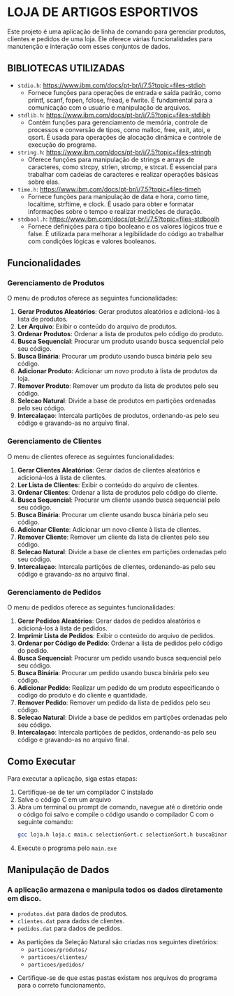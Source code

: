 # LOJA DE ARTIGOS ESPORTIVOS

Este projeto é uma aplicação de linha de comando para gerenciar produtos, clientes e pedidos de uma loja. Ele oferece várias funcionalidades para manutenção e interação com esses conjuntos de dados.

## BIBLIOTECAS UTILIZADAS

- `stdio.h`: https://www.ibm.com/docs/pt-br/i/7.5?topic=files-stdioh
  - Fornece funções para operações de entrada e saída padrão, como printf, scanf, fopen, fclose, fread, e fwrite. É fundamental para a comunicação com o usuário e manipulação de arquivos.
- `stdlib.h`: https://www.ibm.com/docs/pt-br/i/7.5?topic=files-stdlibh
  - Contém funções para gerenciamento de memória, controle de processos e conversão de tipos, como malloc, free, exit, atoi, e qsort. É usada para operações de alocação dinâmica e controle de execução do programa.
- `string.h`: https://www.ibm.com/docs/pt-br/i/7.5?topic=files-stringh
  - Oferece funções para manipulação de strings e arrays de caracteres, como strcpy, strlen, strcmp, e strcat. É essencial para trabalhar com cadeias de caracteres e realizar operações básicas sobre elas.
- `time.h`: https://www.ibm.com/docs/pt-br/i/7.5?topic=files-timeh
  - Fornece funções para manipulação de data e hora, como time, localtime, strftime, e clock. É usado para obter e formatar informações sobre o tempo e realizar medições de duração.
- `stdbool.h`: https://www.ibm.com/docs/pt-br/i/7.5?topic=files-stdboolh
  - Fornece definições para o tipo booleano e os valores lógicos true e false. É utilizada para melhorar a legibilidade do código ao trabalhar com condições lógicas e valores booleanos.

## Funcionalidades

### Gerenciamento de Produtos
O menu de produtos oferece as seguintes funcionalidades:

1. **Gerar Produtos Aleatórios**: Gerar produtos aleatórios e adicioná-los à lista de produtos.
2. **Ler Arquivo**: Exibir o conteúdo do arquivo de produtos.
3. **Ordenar Produtos**: Ordenar a lista de produtos pelo código do produto.
4. **Busca Sequencial**: Procurar um produto usando busca sequencial pelo seu código.
5. **Busca Binária**: Procurar um produto usando busca binária pelo seu código.
6. **Adicionar Produto**: Adicionar um novo produto à lista de produtos da loja.
7. **Remover Produto**: Remover um produto da lista de produtos pelo seu código.
8. **Selecao Natural**: Divide a base de produtos em partições ordenadas pelo seu código.
9. **Intercalaçao**: Intercala partições de produtos, ordenando-as pelo seu código e gravando-as no arquivo final.

### Gerenciamento de Clientes
O menu de clientes oferece as seguintes funcionalidades:

1. **Gerar Clientes Aleatórios**: Gerar dados de clientes aleatórios e adicioná-los à lista de clientes.
2. **Ler Lista de Clientes**: Exibir o conteúdo do arquivo de clientes.
3. **Ordenar Clientes**: Ordenar a lista de produtos pelo código do cliente.
4. **Busca Sequencial**: Procurar um cliente usando busca sequencial pelo seu código.
5. **Busca Binária**: Procurar um cliente usando busca binária pelo seu código.
6. **Adicionar Cliente**: Adicionar um novo cliente à lista de clientes.
7. **Remover Cliente**: Remover um cliente da lista de clientes pelo seu código.
8. **Selecao Natural**: Divide a base de clientes em partições ordenadas pelo seu código.
9. **Intercalaçao**: Intercala partições de clientes, ordenando-as pelo seu código e gravando-as no arquivo final.

### Gerenciamento de Pedidos
O menu de pedidos oferece as seguintes funcionalidades:

1. **Gerar Pedidos Aleatórios**: Gerar dados de pedidos aleatórios e adicioná-los à lista de pedidos.
2. **Imprimir Lista de Pedidos**: Exibir o conteúdo do arquivo de pedidos.
3. **Ordenar por Código de Pedido**: Ordenar a lista de pedidos pelo código do pedido.
4. **Busca Sequencial**: Procurar um pedido usando busca sequencial pelo seu código.
5. **Busca Binária**: Procurar um pedido usando busca binária pelo seu código.
6. **Adicionar Pedido**: Realizar um pedido de um produto especificando o codigo do produto e do cliente e quantidade.
7. **Remover Pedido**: Remover um pedido da lista de pedidos pelo seu código.
8. **Selecao Natural**: Divide a base de pedidos em partições ordenadas pelo seu código.
9. **Intercalaçao**: Intercala partições de pedidos, ordenando-as pelo seu código e gravando-as no arquivo final.

## Como Executar

Para executar a aplicação, siga estas etapas:
1. Certifique-se de ter um compilador C instalado
2. Salve o código C em um arquivo
3. Abra um terminal ou prompt de comando, navegue até o diretório onde o código foi salvo e compile o código usando o compilador C com o seguinte comando: 
    ```bash
    gcc loja.h loja.c main.c selectionSort.c selectionSort.h buscaBinaria.c buscaBinaria.h buscaSequencial.c buscaSequencial.h selecaoNatural.h selecaoNatural.c intercalacao.h intercalacao.c -o main.exe
    ```
4. Execute o programa pelo `main.exe`

## Manipulação de Dados

### A aplicação armazena e manipula todos os  dados diretamente em disco.

- `produtos.dat` para dados de produtos.
- `clientes.dat` para dados de clientes.
- `pedidos.dat` para dados de pedidos.

* As partições da Seleção Natural são criadas nos seguintes diretórios:
  - `particoes/produtos/`
  - `particoes/clientes/`
  - `particoes/pedidos/`
- Certifique-se de que estas pastas existam nos arquivos do programa para o correto funcionamento.
